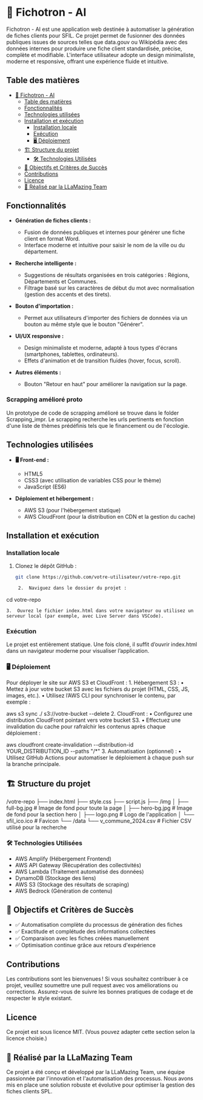 # 📌 Fichotron - AI

Fichotron - AI est une application web destinée à automatiser la génération de fiches clients pour SFIL. Ce projet permet de fusionner des données publiques issues de sources telles que data.gouv ou Wikipédia avec des données internes pour produire une fiche client standardisée, précise, complète et modifiable. L'interface utilisateur adopte un design minimaliste, moderne et responsive, offrant une expérience fluide et intuitive.

## Table des matières

- [📌 Fichotron - AI](#-fichotron---ai)
  - [Table des matières](#table-des-matières)
  - [Fonctionnalités](#fonctionnalités)
  - [Technologies utilisées](#technologies-utilisées)
  - [Installation et exécution](#installation-et-exécution)
    - [Installation locale](#installation-locale)
    - [Exécution](#exécution)
    - [🖥️ Déploiement](#️-déploiement)
  - [🏗️ Structure du projet](#️-structure-du-projet)
    - [🛠️ Technologies Utilisées](#️-technologies-utilisées)
  - [🎯 Objectifs et Critères de Succès](#-objectifs-et-critères-de-succès)
  - [Contributions](#contributions)
  - [Licence](#licence)
  - [🚀 Réalisé par la LLaMazing Team](#-réalisé-par-la-llamazing-team)

## Fonctionnalités

- **Génération de fiches clients :** 
  - Fusion de données publiques et internes pour générer une fiche client en format Word.
  - Interface moderne et intuitive pour saisir le nom de la ville ou du département.
  
- **Recherche intelligente :**
  - Suggestions de résultats organisées en trois catégories : Régions, Départements et Communes.
  - Filtrage basé sur les caractères de début du mot avec normalisation (gestion des accents et des tirets).

- **Bouton d'importation :**
  - Permet aux utilisateurs d'importer des fichiers de données via un bouton au même style que le bouton "Générer".

- **UI/UX responsive :**
  - Design minimaliste et moderne, adapté à tous types d'écrans (smartphones, tablettes, ordinateurs).
  - Effets d'animation et de transition fluides (hover, focus, scroll).

- **Autres éléments :**
  - Bouton "Retour en haut" pour améliorer la navigation sur la page.

### Scrapping amélioré proto
Un prototype de code de scrapping amélioré se trouve dans le folder Scrapping_impr.
Le scrapping recherche les urls pertinents en fonction d'une liste de thèmes prédéfinis tels que le financement ou de l'écologie.
  
## Technologies utilisées

- **🖥️ Front-end :**
  - HTML5
  - CSS3 (avec utilisation de variables CSS pour le thème)
  - JavaScript (ES6)
  
- **Déploiement et hébergement :**
  - AWS S3 (pour l'hébergement statique)
  - AWS CloudFront (pour la distribution en CDN et la gestion du cache)

## Installation et exécution

### Installation locale

1. Clonez le dépôt GitHub :
   ```bash
   git clone https://github.com/votre-utilisateur/votre-repo.git

    2.	Naviguez dans le dossier du projet :

cd votre-repo


    3.	Ouvrez le fichier index.html dans votre navigateur ou utilisez un serveur local (par exemple, avec Live Server dans VSCode).

### Exécution

Le projet est entièrement statique. Une fois cloné, il suffit d’ouvrir index.html dans un navigateur moderne pour visualiser l’application.

### 🖥️ Déploiement

Pour déployer le site sur AWS S3 et CloudFront :
    1.	Hébergement S3 :
    •	Mettez à jour votre bucket S3 avec les fichiers du projet (HTML, CSS, JS, images, etc.).
    •	Utilisez l’AWS CLI pour synchroniser le contenu, par exemple :

aws s3 sync ./ s3://votre-bucket --delete
    2.	CloudFront :
    •	Configurez une distribution CloudFront pointant vers votre bucket S3.
    •	Effectuez une invalidation du cache pour rafraîchir les contenus après chaque déploiement :

aws cloudfront create-invalidation --distribution-id YOUR_DISTRIBUTION_ID --paths "/*"
    3.	Automatisation (optionnel) :
    •	Utilisez GitHub Actions pour automatiser le déploiement à chaque push sur la branche principale.

## 🏗️ Structure du projet

/votre-repo
├── index.html
├── style.css
├── script.js
├── /img
│   ├── full-bg.jpg         # Image de fond pour toute la page
│   ├── hero-bg.jpg         # Image de fond pour la section hero
│   ├── logo.png            # Logo de l'application
│   └── sfil_ico.ico        # Favicon
└── /data
    └── v_commune_2024.csv  # Fichier CSV utilisé pour la recherche

### 🛠️ Technologies Utilisées
- AWS Amplify (Hébergement Frontend)
- AWS API Gateway (Récupération des collectivités)
- AWS Lambda (Traitement automatisé des données)
- DynamoDB (Stockage des liens)
- AWS S3 (Stockage des résultats de scraping)
- AWS Bedrock (Génération de contenu)

## 🎯 Objectifs et Critères de Succès
- ✅ Automatisation complète du processus de génération des fiches
- ✅ Exactitude et complétude des informations collectées
- ✅ Comparaison avec les fiches créées manuellement
- ✅ Optimisation continue grâce aux retours d'expérience

## Contributions

Les contributions sont les bienvenues !
Si vous souhaitez contribuer à ce projet, veuillez soumettre une pull request avec vos améliorations ou corrections. Assurez-vous de suivre les bonnes pratiques de codage et de respecter le style existant.

## Licence

Ce projet est sous licence MIT.
(Vous pouvez adapter cette section selon la licence choisie.)

## 🚀 Réalisé par la LLaMazing Team

Ce projet a été conçu et développé par la LLaMazing Team, une équipe passionnée par l'innovation et l'automatisation des processus. Nous avons mis en place une solution robuste et évolutive pour optimiser la gestion des fiches clients SPL.